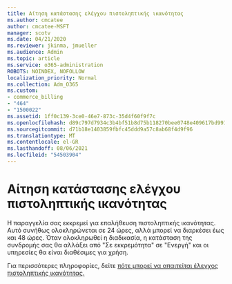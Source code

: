 ```yaml
---
title: Αίτηση κατάστασης ελέγχου πιστοληπτικής ικανότητας
ms.author: cmcatee
author: cmcatee-MSFT
manager: scotv
ms.date: 04/21/2020
ms.reviewer: jkinma, jmueller
ms.audience: Admin
ms.topic: article
ms.service: o365-administration
ROBOTS: NOINDEX, NOFOLLOW
localization_priority: Normal
ms.collection: Adm_O365
ms.custom:
- commerce_billing
- "464"
- "1500022"
ms.assetid: 1ff0c139-3ce0-46e7-873c-35d4f60f9f7c
ms.openlocfilehash: d89c797d7934c3b4bf51b8d75b118270bee0748e409617bd991b9eb1a38ce5c9
ms.sourcegitcommit: d71b18e1403859fbfc45ddd9a57c8ab68f4d9f96
ms.translationtype: MT
ms.contentlocale: el-GR
ms.lasthandoff: 08/06/2021
ms.locfileid: "54503904"
---
```

# <a name="credit-check-status-request"></a>Αίτηση κατάστασης ελέγχου πιστοληπτικής ικανότητας

Η παραγγελία σας εκκρεμεί για επαλήθευση πιστοληπτικής ικανότητας. Αυτό συνήθως ολοκληρώνεται σε 24 ώρες, αλλά μπορεί να διαρκέσει έως και 48 ώρες. Όταν ολοκληρωθεί η διαδικασία, η κατάσταση της συνδρομής σας θα αλλάξει από "Σε εκκρεμότητα" σε "Ενεργή" και οι υπηρεσίες θα είναι διαθέσιμες για χρήση.

Για περισσότερες πληροφορίες, δείτε [πότε μπορεί να απαιτείται έλεγχος πιστοληπτικής ικανότητας.](/microsoft-365/commerce/billing-and-payments/pay-for-your-subscription#pay-by-invoice-check-or-eft)
